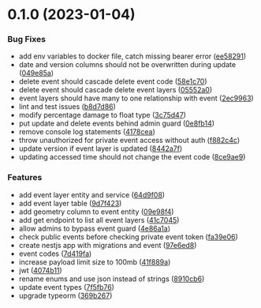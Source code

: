 # 0.1.0 (2023-01-04)


### Bug Fixes

* add env variables to docker file, catch missing bearer error ([ee58291](https://github.com/rodekruis/ADA-API/commit/ee582911dcbf7c889351313e85b1515ebca9dc1c))
* date and version columns should not be overwritten during update ([049e85a](https://github.com/rodekruis/ADA-API/commit/049e85a143f2208e9f698bdfd7253fb209b307ed))
* delete event should cascade delete event code ([58e1c70](https://github.com/rodekruis/ADA-API/commit/58e1c70a86243a56eaaea1a2f83efbdf6dcce48b))
* delete event should cascade delete event layers ([05552a0](https://github.com/rodekruis/ADA-API/commit/05552a049e0aab4c2a4715d2df1e11de1e021340))
* event layers should have many to one relationship with event ([2ec9963](https://github.com/rodekruis/ADA-API/commit/2ec9963a6fe6b6700e2e7ea627f4afb190ddf200))
* lint and test issues ([b8d7d86](https://github.com/rodekruis/ADA-API/commit/b8d7d8653f06a107a8731517ed406d59713fef79))
* modify percentage damage to float type ([3c75d47](https://github.com/rodekruis/ADA-API/commit/3c75d47a6804516e4bbeb6d9242bf3de426d8805))
* put update and delete events behind admin guard ([0e8fb14](https://github.com/rodekruis/ADA-API/commit/0e8fb14eb906e88f5c6d706afa2fc13385f331bb))
* remove console log statements ([4178cea](https://github.com/rodekruis/ADA-API/commit/4178ceac9da83a2a4202d6722d57a4acb3437b09))
* throw unauthorized for private event access without auth ([f882c4c](https://github.com/rodekruis/ADA-API/commit/f882c4c7a903e4f7a3fc6b0426558154b5a4f344))
* update version if event layer is updated ([8442a7f](https://github.com/rodekruis/ADA-API/commit/8442a7fe322e2da43e196d67ff5c5ecf96c77325))
* updating accessed time should not change the event code ([8ce9ae9](https://github.com/rodekruis/ADA-API/commit/8ce9ae916f0c6a073267341167c40a995b489a63))


### Features

* add event layer entity and service ([64d9f08](https://github.com/rodekruis/ADA-API/commit/64d9f084d8a3f1d50df6384d298c9d1760b9243d))
* add event layer table ([9d7f423](https://github.com/rodekruis/ADA-API/commit/9d7f423ad42cdc8b88b87ff2c79f98d8e8e3623e))
* add geometry column to event entity ([09e98f4](https://github.com/rodekruis/ADA-API/commit/09e98f4824b0aefbaed7b5e2206f953ff5b60c2a))
* add get endpoint to list all event layers ([41c7045](https://github.com/rodekruis/ADA-API/commit/41c7045398db2fbeba999803d9566ef221b75cf3))
* allow admins to bypass event guard ([4e86a1a](https://github.com/rodekruis/ADA-API/commit/4e86a1acfbbc9c59dab42d6ccec37481e6de3f77))
* check public events before checking private event token ([fa39e06](https://github.com/rodekruis/ADA-API/commit/fa39e0656653b929b7b8046035ef2211852378da))
* create nestjs app with migrations and event ([97e6ed8](https://github.com/rodekruis/ADA-API/commit/97e6ed83b66ca386b201baf7b8436891ef4b50b4))
* event codes ([7d419fa](https://github.com/rodekruis/ADA-API/commit/7d419fad2f6eb13d0565830ccf0092b43db1d926))
* increase payload limit size to 100mb ([41f889a](https://github.com/rodekruis/ADA-API/commit/41f889a5f09da60dd348c6935ab9db29791610c8))
* jwt ([4074b11](https://github.com/rodekruis/ADA-API/commit/4074b11225c8fea3905ea0cf112a516eb23ae648))
* rename enums and use json instead of strings ([8910cb6](https://github.com/rodekruis/ADA-API/commit/8910cb6bedd8d6fc29bf86331922c45c5b4c047c))
* update event types ([7f5fb76](https://github.com/rodekruis/ADA-API/commit/7f5fb763f9eb5734c4046a9f3d4cdcd0863e068f))
* upgrade typeorm ([369b267](https://github.com/rodekruis/ADA-API/commit/369b26763a59b46f268d0bb90edf03887605b125))



